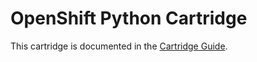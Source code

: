 # OpenShift Python Cartridge
This cartridge is documented in the [Cartridge Guide](https://github.com/openshift/origin-server/blob/master/documentation/oo_cartridge_guide.adoc#python).
